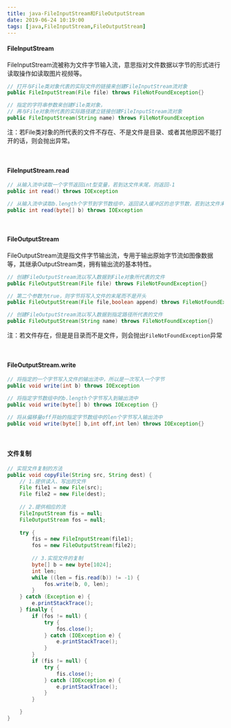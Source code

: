 ```yaml
---
title: java-FileInputStream和FileOutputStream
date: 2019-06-24 10:19:00
tags: [java,FileInputStream,FileOutputStream]
---
```


#### FileInputStream

FileInputStream流被称为文件字节输入流，意思指对文件数据以字节的形式进行读取操作如读取图片视频等。

```java
// 打开与File类对象代表的实际文件的链接来创建FileInputStream流对象
public FileInputStream(File file) throws FileNotFoundException{}

// 指定的字符串参数来创建File类对象，
// 再与File对象所代表的实际路径建立链接创建FileInputStream流对象
public FileInputStream(String name) throws FileNotFoundException
```

注：若File类对象的所代表的文件不存在、不是文件是目录、或者其他原因不能打开的话，则会抛出异常。

<!--more-->

<br/>



#### FileInputStream.read

```java
// 从输入流中读取一个字节返回int型变量，若到达文件末尾，则返回-1
public int read() throws IOException

// 从输入流中读取b.length个字节到字节数组中，返回读入缓冲区的总字节数，若到达文件末尾，则返回-1
public int read(byte[] b) throws IOException
```

<br/>



#### FileOutputStream

 FileOutputStream流是指文件字节输出流，专用于输出原始字节流如图像数据等，其继承OutputStream类，拥有输出流的基本特性。

```java
// 创建FileOutputStream流以写入数据到File对象所代表的文件
public FileOutputStream(File file) throws FileNotFoundException{}

// 第二个参数为true，则字节将写入文件的末尾而不是开头
public FileOutputStream(File file,boolean append) throws FileNotFoundException{}

// 创建FileOutputStream流以写入数据到指定路径所代表的文件
public FileOutputStream(String name) throws FileNotFoundException{}
```

注：若文件存在，但是是目录而不是文件，则会抛出`FileNotFoundException`异常

<br/>



#### FileOutputStream.write

```java
// 将指定的一个字节写入文件的输出流中，所以是一次写入一个字节
public void write(int b) throws IOException

// 将指定字节数组中的b.length个字节写入到输出流中
public void write(byte[] b) throws IOException {}

// 将从偏移量off开始的指定字节数组中的len个字节写入输出流中
public void write(byte[] b,int off,int len) throws IOException{}
```

<br/>



#### 文件复制

```java
// 实现文件复制的方法
public void copyFile(String src, String dest) {
    // 1.提供读入、写出的文件
    File file1 = new File(src);
    File file2 = new File(dest);
    
    // 2.提供相应的流
    FileInputStream fis = null;
    FileOutputStream fos = null;
    
    try {
        fis = new FileInputStream(file1);
        fos = new FileOutputStream(file2);
        
        // 3.实现文件的复制
        byte[] b = new byte[1024];
        int len;
        while ((len = fis.read(b)) != -1) {
            fos.write(b, 0, len);
        }
    } catch (Exception e) {
        e.printStackTrace();
    } finally {
        if (fos != null) {
            try {
                fos.close();
            } catch (IOException e) {
                e.printStackTrace();
            }
        }
        if (fis != null) {
            try {
                fis.close();
            } catch (IOException e) {
                e.printStackTrace();
            }
        }

    }
}
```

